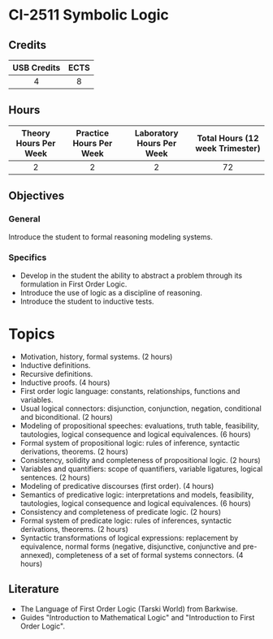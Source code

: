 # CI-2511 Symbolic Logic

## Credits

| USB Credits | ECTS |
|:-----------:|:----:|
|      4      |   8  |

## Hours

| Theory Hours Per Week | Practice Hours Per Week | Laboratory Hours Per Week | Total Hours (12 week Trimester) |
|:---------------------:|:-----------------------:|:-------------------------:|:-------------------------------:|
|           2           |            2            |             2             |                72               |

## Objectives

### General

Introduce the student to formal reasoning modeling systems.

### Specifics

* Develop in the student the ability to abstract a problem through its formulation in First Order Logic.
* Introduce the use of logic as a discipline of reasoning. 
* Introduce the student to inductive tests.

# Topics

* Motivation, history, formal systems. (2 hours)
* Inductive definitions.
* Recursive definitions.
* Inductive proofs. (4 hours)
* First order logic language: constants, relationships, functions and variables.
* Usual logical connectors: disjunction, conjunction, negation, conditional and biconditional. (2 hours)
* Modeling of propositional speeches: evaluations, truth table, feasibility, tautologies, logical consequence and logical equivalences. (6 hours)
* Formal system of propositional logic: rules of inference, syntactic derivations, theorems. (2 hours)
* Consistency, solidity and completeness of propositional logic. (2 hours)
* Variables and quantifiers: scope of quantifiers, variable ligatures, logical sentences. (2 hours)
* Modeling of predicative discourses (first order). (4 hours)
* Semantics of predicative logic: interpretations and models, feasibility, tautologies, logical consequence and logical equivalences. (6 hours)
* Consistency and completeness of predicate logic. (2 hours)
* Formal system of predicate logic: rules of inferences, syntactic derivations, theorems. (2 hours)
* Syntactic transformations of logical expressions: replacement by equivalence, normal forms (negative, disjunctive, conjunctive and pre-annexed), completeness of a set of formal systems connectors. (4 hours)

## Literature

* The Language of First Order Logic (Tarski World) from Barkwise.
* Guides "Introduction to Mathematical Logic" and "Introduction to First Order Logic".
